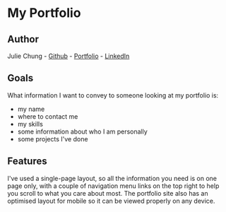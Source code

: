 # My Portfolio

## Author
Julie Chung - [Github](https://github.com/j00leee) - [Portfolio](https://j00leee.github.io/portfolio) - [LinkedIn](https://www.linkedin.com/in/julieminjungchung/)

## Goals
What information I want to convey to someone looking at my portfolio is:
 - my name
 - where to contact me
 - my skills
 - some information about who I am personally
 - some projects I've done

## Features
I've used a single-page layout, so all the information you need is on one page only, with a couple of navigation menu links on the top right to help you scroll to what you care about most. The portfolio site also has an optimised layout for mobile so it can be viewed properly on any device.

